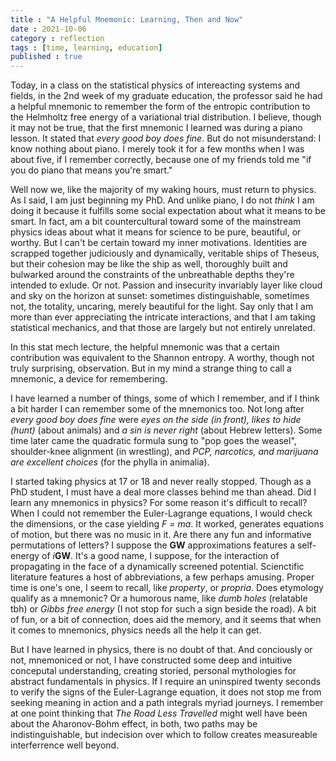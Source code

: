 ```yaml
---
title : "A Helpful Mnemonic: Learning, Then and Now"
date : 2021-10-06
category : reflection
tags : [time, learning, education]
published : true
---
```


Today, in a class on the statistical physics of intereacting systems and fields, in the 2nd week of my graduate education, the professor said he had a helpful mnemonic to remember the form of the entropic contribution to the Helmholtz free energy of a variational trial distribution.
I believe, though it may not be true, that the first mnemonic I learned was during a piano lesson. 
It stated that *every good boy does fine*. 
But do not misunderstand: I know nothing about piano. 
I merely took it for a few months when I was about five, if I remember correctly, because one of my friends told me "if you do piano that means you're smart." 

Well now we, like the majority of my waking hours, must return to physics. 
As I said, I am just beginning my PhD.
And unlike piano, I do not *think* I am doing it because it fulfills some social expectation about what it means to be smart. 
In fact, am a bit countercultural toward some of the mainstream physics ideas about what it means for science to be pure, beautiful, or worthy. 
But I can't be certain toward my inner motivations. 
Identities are scrapped together judiciously and dynamically, veritable ships of Theseus, but their cohesion may be like the ship as well, thoroughly built and bulwarked around the constraints of the unbreathable depths they're intended to exlude. 
Or not. 
Passion and insecurity invariably layer like cloud and sky on the horizon at sunset: sometimes distinguishable, sometimes not, the totality, uncaring, merely beautiful for the light. 
Say only that I am more than ever appreciating the intricate interactions, and that I am taking statistical mechanics, and that those are largely but not entirely unrelated. 

In this stat mech lecture, the helpful mnemonic was that a certain contribution was equivalent to the Shannon entropy. 
A worthy, though not truly surprising, observation. 
But in my mind a strange thing to call a mnemonic, a device for remembering. 

I have learned a number of things, some of which I remember, and if I think a bit harder I can remember some of the mnemonics too. 
Not long after *every good boy does fine* were *eyes on the side (in front), likes to hide (hunt)* (about animals) and *a sin is never right* (about Hebrew letters). 
Some time later came the quadratic formula sung to "pop goes the weasel",  shoulder-knee alignment (in wrestling), and *PCP, narcotics, and marijuana are excellent choices* (for the phylla in animalia).

I started taking physics at 17 or 18 and never really stopped. 
Though as a PhD student, I must have a deal more classes behind me than ahead. 
Did I learn any mnemonics in physics? 
For some reason it's difficult to recall?
When I could not remember the Euler-Lagrange equations, I would check the dimensions, or the case yielding *F = ma*. 
It worked, generates equations of motion, but there was no music in it. 
Are there any fun and informative permutations of letters? 
I suppose the **GW** approximations features a self-energy of *i***GW**. 
It's a good name, I suppose, for the interaction of propagating in the face of a dynamically screened potential. 
Scienctific literature features a host of abbreviations, a few perhaps amusing. 
Proper time is one's one, I seem to recall, like *property*, or *propria*. 
Does etymology qualify as a mnemonic? 
Or a humorous name, like *dumb holes* (relatable tbh) or *Gibbs free energy* (I not stop for such a sign beside the road). 
A bit of fun, or a bit of connection, does aid the memory, and it seems that when it comes to mnemonics, physics needs all the help it can get. 

But I have learned in physics, there is no doubt of that. 
And conciously or not, mnemoniced or not, I have constructed some deep and intuitive conceputal understanding, creating storied, personal mythologies for abstract fundamentals in physics. 
If I require an uninspired twenty seconds to verify the signs of the Euler-Lagrange equation, it does not stop me from seeking meaning in action and a path integrals myriad journeys. 
I remember at one point thinking that *The Road Less Travelled* might well have been about the Aharonov-Bohm effect, in both, two paths may be indistinguishable, but indecision over which to follow creates measureable interferrence well beyond. 



